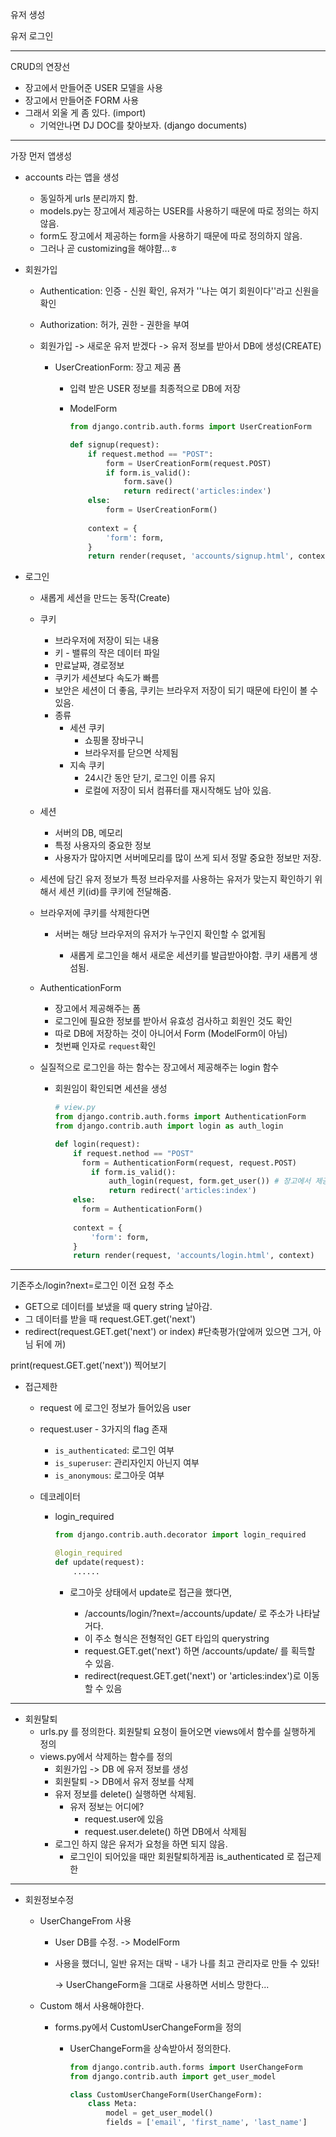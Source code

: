 유저 생성

유저 로그인



------



CRUD의 연장선

* 장고에서 만들어준 USER 모델을 사용
* 장고에서 만들어준 FORM 사용
* 그래서 외울 게 좀 있다. (import)
  * 기억안나면 DJ DOC를 찾아보자. (django documents)



----



가장 먼저 앱생성

* accounts 라는 앱을 생성
  * 동일하게 urls 분리까지 함.
  * models.py는 장고에서 제공하는 USER를 사용하기 때문에 따로 정의는 하지 않음.
  * form도 장고에서 제공하는 form을 사용하기 때문에 따로 정의하지 않음.
  * 그러나 곧 customizing을 해야햠...ㅎ



* 회원가입

  * Authentication: 인증 - 신원 확인, 유저가 ''나는 여기 회원이다''라고 신원을 확인
  * Authorization: 허가, 권한 - 권한을 부여

  

  * 회원가입 -> 새로운 유저 받겠다 -> 유저 정보를 받아서 DB에 생성(CREATE)

    * UserCreationForm: 장고 제공 폼

      * 입력 받은 USER 정보를 최종적으로 DB에 저장

      * ModelForm

        ```python
        from django.contrib.auth.forms import UserCreationForm
        
        def signup(request):
            if request.method == "POST":
                form = UserCreationForm(request.POST)
                if form.is_valid():
                    form.save()
                    return redirect('articles:index')
            else:
            	form = UserCreationForm()
                
            context = {
                'form': form, 
            }    
            return render(requset, 'accounts/signup.html', context)
        ```

        



* 로그인

  * 새롭게 세션을 만드는 동작(Create)

  * 쿠키

    * 브라우저에 저장이 되는 내용
    * 키 - 밸류의 작은 데이터 파일
    * 만료날짜, 경로정보
    * 쿠키가 세션보다 속도가 빠름
    * 보안은 세션이 더 좋음, 쿠키는 브라우저 저장이 되기 때문에 타인이 볼 수 있음.
    * 종류
      * 세션 쿠키
        * 쇼핑몰 장바구니
        * 브라우저를 닫으면 삭제됨
      * 지속 쿠키
        * 24시간 동안 닫기, 로그인 이름 유지
        * 로컬에 저장이 되서 컴퓨터를 재시작해도 남아 있음.

  * 세션

    * 서버의 DB, 메모리
    * 특정 사용자의 중요한 정보
    * 사용자가 많아지면 서버메모리를 많이 쓰게 되서 정말 중요한 정보만 저장.

    

  * 세션에 담긴 유저 정보가 특정 브라우저를 사용하는 유저가 맞는지 확인하기 위해서 세션 키(id)를 쿠키에 전달해줌.

  

  * 브라우저에 쿠키를 삭제한다면

    * 서버는 해당 브라우저의 유저가 누구인지 확인할 수 없게됨

      * 새롭게 로그인을 해서 새로운 세션키를 발급받아야함. 쿠키 새롭게 생섬됨.

      

  * AuthenticationForm

    * 장고에서 제공해주는 폼
    * 로그인에 필요한 정보를 받아서 유효성 검사하고 회원인 것도 확인
    * 따로 DB에 저장하는 것이 아니어서 Form (ModelForm이 아님)
    * 첫번째 인자로 `request`확인

    

  * 실질적으로 로그인을 하는 함수는 장고에서 제공해주는 login 함수

    * 회원임이 확인되면 세션을 생성

      ```python
      # view.py
      from django.contrib.auth.forms import AuthenticationForm
      from django.contrib.auth import login as auth_login
      
      def login(request):
          if request.nethod == "POST"
          	form = AuthenticationForm(request, request.POST)
              if form.is_valid():
                  auth_login(request, form.get_user()) # 장고에서 제공해주는 함수
                  return redirect('articles:index')
          else:
          	form = AuthenticationForm()
              
          context = {
              'form': form,
          }
          return render(request, 'accounts/login.html', context)
      ```

      



----------

기존주소/login?next=로그인 이전 요청 주소

* GET으로 데이터를 보냈을 때 query string 날아감.
* 그 데이터를 받을 때 request.GET.get('next')
* redirect(request.GET.get('next') or index)  #단축평가(앞에꺼 있으면 그거, 아님 뒤에 꺼)

print(request.GET.get('next')) 찍어보기



* 접근제한

  * request 에 로그인 정보가 들어있음 user

  * request.user - 3가지의 flag 존재

    * `is_authenticated`: 로그인 여부
    * `is_superuser`: 관리자인지 아닌지 여부
    * `is_anonymous`: 로그아웃 여부

  * 데코레이터

    * login_required

      ```python
      from django.contrib.auth.decorator import login_required
      
      @login_required
      def update(request):
          ......
      ```

      * 로그아웃 상태에서 update로 접근을 했다면, 

        * /accounts/login/?next=/accounts/update/ 로 주소가 나타날 거다.
        * 이 주소 형식은 전형적인 GET 타입의 querystring
        * request.GET.get('next') 하면 /accounts/update/ 를 획득할 수 있음.
        * redirect(request.GET.get('next') or 'articles:index')로 이동할 수 있음

        



------------

* 회원탈퇴
  * urls.py 를 정의한다. 회원탈퇴 요청이 들어오면 views에서 함수를 실행하게 정의
  * views.py에서 삭제하는 함수를 정의
    * 회원가입 -> DB 에 유저 정보를 생성
    * 회원탈퇴 -> DB에서 유저 정보를 삭제
    * 유저 정보를 delete() 실행하면 삭제됨.
      * 유저 정보는 어디에?
        * request.user에 있음
        * request.user.delete() 하면 DB에서 삭제됨
    * 로그인 하지 않은 유저가 요청을 하면 되지 않음.
      * 로그인이 되어있을 때만 회원탈퇴하게끔 is_authenticated 로 접근제한





------------------

* 회원정보수정

  * UserChangeFrom 사용

    * User DB를 수정. -> ModelForm

    * 사용을 했더니, 일반 유저는 대박 - 내가 나를 최고 관리자로 만들 수 있돠!

      -> UserChangeForm을 그대로 사용하면 서비스 망한다...

  * Custom 해서 사용해야한다.

    * forms.py에서 CustomUserChangeForm을 정의

      * UserChangeForm을 상속받아서 정의한다.

        ```python
        from django.contrib.auth.forms import UserChangeForm
        from django.contrib.auth import get_user_model
        
        class CustomUserChangeForm(UserChangeForm):
            class Meta:
                model = get_user_model()
                fields = ['email', 'first_name', 'last_name']
        ```

        